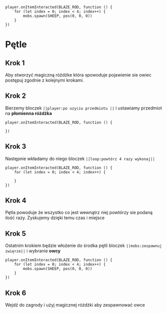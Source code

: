 ```blocks
player.onItemInteracted(BLAZE_ROD, function () {
    for (let index = 0; index < 4; index++) {
        mobs.spawn(SHEEP, pos(0, 0, 0))
    }
})
```
# Pętle
## Krok 1

Aby stworzyć magiczną róźdżke która spowoduje pojawienie sie owiec postępuj zgodnie z kolejnymi krokami.

## Krok 2

Bierzemy bloczek ``||player:po uzyciu przedmiotu ||`` i ustawiamy przedmiot na **płomienna różdżka**

```blocks
player.onItemInteracted(BLAZE_ROD, function () {
	
})
```
## Krok 3 
Następnie wkładamy do niego bloczek ``||loop:powtórz 4 razy wykonaj||``

```blocks
player.onItemInteracted(BLAZE_ROD, function () {
    for (let index = 0; index < 4; index++) {
    	
    }
})
```
## Krok 4
Pętla powoduje że wszystko co jest wewnątrz niej powtórzy sie podaną ilość razy. Zyskujemy dzięki temu czas i miejsce 

## Krok 5
Ostatnim krokiem będzie włożenie do środka pętli bloczek ``||mobs:zespawnuj zwięrze||`` i wybranie **owcy**

```blocks
player.onItemInteracted(BLAZE_ROD, function () {
    for (let index = 0; index < 4; index++) {
        mobs.spawn(SHEEP, pos(0, 0, 0))
    }
})

```
## Krok 6 
Wejdź do zagrody i użyj magicznej różdżki aby zespawnować owce
